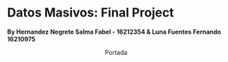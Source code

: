 # Datos Masivos: Final Project
**By Hernandez Negrete Salma Fabel - 16212354 & Luna Fuentes Fernando 16210975**

<center>
 
 Portada

</center>